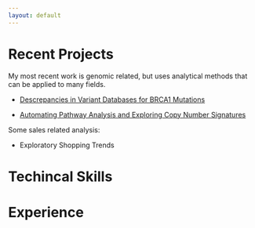 ```yaml
---
layout: default
---
```


# Recent Projects

My most recent work is genomic related, but uses analytical methods that can be applied to many fields. 
  
* [Descrepancies in Variant Databases for BRCA1 Mutations](./variants.md)
  
* [Automating Pathway Analysis and Exploring Copy Number Signatures](./Pathway.md)
  
Some sales related analysis:

* Exploratory Shopping Trends

# Techincal Skills

# Experience

